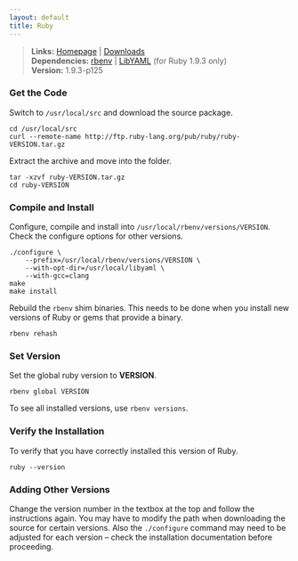 ```yaml
---
layout: default
title: Ruby
---
```



> **Links:** [Homepage](http://www.ruby-lang.org/) | [Downloads](http://www.ruby-lang.org/en/downloads/)  
> **Dependencies:** [rbenv](ruby-rbenv.html) | [LibYAML](ruby-libyaml.html) (for Ruby 1.9.3 only)  
> **Version:** <span id="version">1.9.3-p125</span>


### Get the Code

Switch to `/usr/local/src` and download the source package.

	cd /usr/local/src
	curl --remote-name http://ftp.ruby-lang.org/pub/ruby/ruby-VERSION.tar.gz
	
Extract the archive and move into the folder.

	tar -xzvf ruby-VERSION.tar.gz
	cd ruby-VERSION


### Compile and Install

Configure, compile and install into `/usr/local/rbenv/versions/VERSION`. Check the configure options for other versions.

	./configure \
		--prefix=/usr/local/rbenv/versions/VERSION \
		--with-opt-dir=/usr/local/libyaml \
		--with-gcc=clang
	make
	make install

Rebuild the `rbenv` shim binaries. This needs to be done when you install new versions of Ruby or gems that provide a binary.

	rbenv rehash


### Set Version

Set the global ruby version to **VERSION**.

	rbenv global VERSION

To see all installed versions, use `rbenv versions`.


### Verify the Installation

To verify that you have correctly installed this version of Ruby.

	ruby --version


### Adding Other Versions

Change the version number in the textbox at the top and follow the instructions again. You may have to modify the path when downloading the source for certain versions. Also the `./configure` command may need to be adjusted for each version – check the installation documentation before proceeding.
